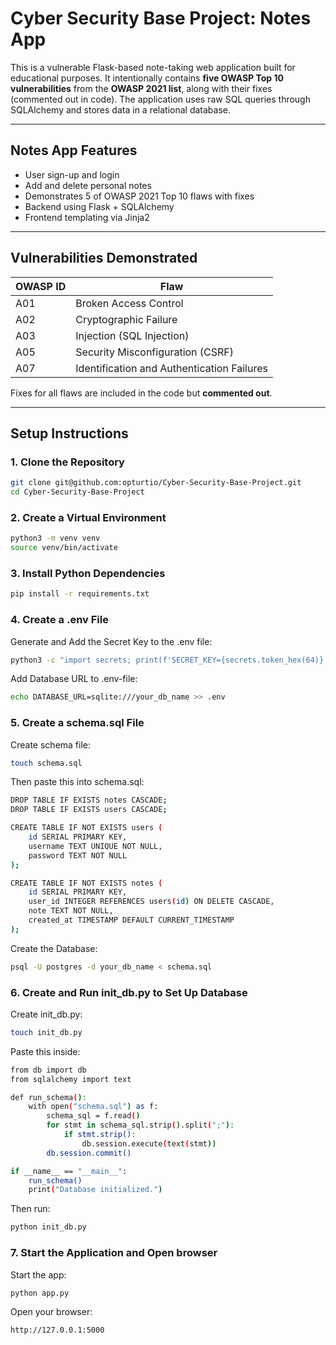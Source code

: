 # Cyber Security Base Project: Notes App

This is a vulnerable Flask-based note-taking web application built for educational purposes. It intentionally contains **five OWASP Top 10 vulnerabilities** from the **OWASP 2021 list**, along with their fixes (commented out in code). The application uses raw SQL queries through SQLAlchemy and stores data in a relational database.

---

## Notes App Features

- User sign-up and login
- Add and delete personal notes
- Demonstrates 5 of OWASP 2021 Top 10 flaws with fixes
- Backend using Flask + SQLAlchemy
- Frontend templating via Jinja2

---

## Vulnerabilities Demonstrated

| OWASP ID | Flaw                                |
|----------|-------------------------------------|
| A01      | Broken Access Control               |
| A02      | Cryptographic Failure               |
| A03      | Injection (SQL Injection)           |
| A05      | Security Misconfiguration (CSRF)    |
| A07      | Identification and Authentication Failures |

Fixes for all flaws are included in the code but **commented out**.

---

## Setup Instructions

### 1. Clone the Repository

```bash
git clone git@github.com:opturtio/Cyber-Security-Base-Project.git
cd Cyber-Security-Base-Project
```

### 2. Create a Virtual Environment
```bash
python3 -m venv venv
source venv/bin/activate
```

### 3. Install Python Dependencies
```bash
pip install -r requirements.txt
```

### 4. Create a .env File
Generate and Add the Secret Key to the .env file:
```bash
python3 -c "import secrets; print(f'SECRET_KEY={secrets.token_hex(64)}')" >> .env
```
Add Database URL to .env-file:
```bash
echo DATABASE_URL=sqlite:///your_db_name >> .env
```

### 5. Create a schema.sql File
Create schema file:
```bash
touch schema.sql
```
Then paste this into schema.sql:
```bash
DROP TABLE IF EXISTS notes CASCADE;
DROP TABLE IF EXISTS users CASCADE;

CREATE TABLE IF NOT EXISTS users (
    id SERIAL PRIMARY KEY,
    username TEXT UNIQUE NOT NULL,
    password TEXT NOT NULL
);

CREATE TABLE IF NOT EXISTS notes (
    id SERIAL PRIMARY KEY,
    user_id INTEGER REFERENCES users(id) ON DELETE CASCADE,
    note TEXT NOT NULL,
    created_at TIMESTAMP DEFAULT CURRENT_TIMESTAMP
);
```
Create the Database:
```bash
psql -U postgres -d your_db_name < schema.sql
```

### 6. Create and Run init_db.py to Set Up Database
Create init_db.py:
```bash
touch init_db.py
```

Paste this inside:
```bash
from db import db
from sqlalchemy import text

def run_schema():
    with open("schema.sql") as f:
        schema_sql = f.read()
        for stmt in schema_sql.strip().split(";"):
            if stmt.strip():
                db.session.execute(text(stmt))
        db.session.commit()

if __name__ == "__main__":
    run_schema()
    print("Database initialized.")
```
Then run:
```bash
python init_db.py
```

### 7. Start the Application and Open browser
Start the app:
```bash
python app.py
```
Open your browser:
```bash
http://127.0.0.1:5000
```
